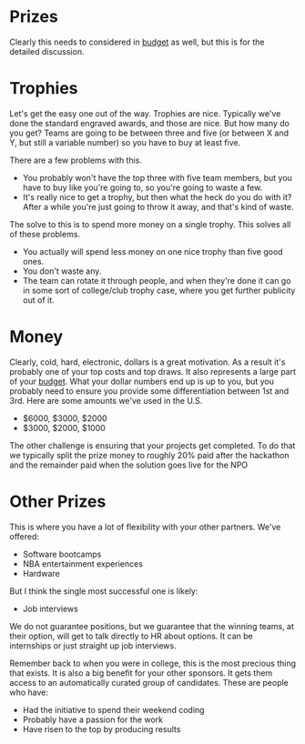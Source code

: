 # Prizes

Clearly this needs to considered in [budget](budget.md) as well, but this is for the detailed discussion.

# Trophies

Let's get the easy one out of the way.  Trophies are nice.  Typically we've done the standard engraved awards, and those are nice.  But how many do you get?  Teams are going to be between three and five (or between X and Y, but still a variable number) so you have to buy at least five.  

There are a few problems with this. 
* You probably won't have the top three with five team members, but you have to buy like you're going to, so you're going to waste a few.
* It's really nice to get a trophy, but then what the heck do you do with it?  After a while you're just going to throw it away, and that's kind of waste.

The solve to this is to spend more money on a single trophy.  This solves all of these problems.
* You actually will spend less money on one nice trophy than five good ones.
* You don't waste any.
* The team can rotate it through people, and when they're done it can go in some sort of college/club trophy case, where you get further publicity out of it.

# Money

Clearly, cold, hard, electronic, dollars is a great motivation.  As a result it's probably one of your top costs and top draws.  It also represents a large part of your [budget](budget.md).  What your dollar numbers end up is up to you, but you probably need to ensure you provide some differentiation between 1st and 3rd.  Here are some amounts we've used in the U.S.

* $6000, $3000, $2000
* $3000, $2000, $1000

The other challenge is ensuring that your projects get completed.  To do that we typically split the prize money to roughly 20% paid after the hackathon and the remainder paid when the solution goes live for the NPO

# Other Prizes

This is where you have a lot of flexibility with your other partners.  We've offered:

* Software bootcamps
* NBA entertainment experiences
* Hardware

But I think the single most successful one is likely:
* Job interviews

We do not guarantee positions, but we guarantee that the winning teams, at their option, will get to talk directly to HR about options.  It can be internships or just straight up job interviews.

Remember back to when you were in college, this is the most precious thing that exists.  It is also a big benefit for your other sponsors.  It gets them access to an automatically curated group of candidates.  These are people who have:

* Had the initiative to spend their weekend coding
* Probably have a passion for the work
* Have risen to the top by producing results

